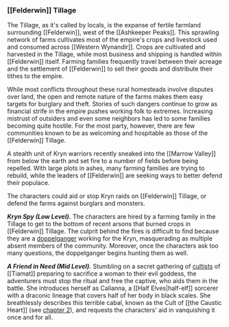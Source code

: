 ### [[Felderwin]] Tillage

The Tillage, as it's called by locals, is the expanse of fertile farmland surrounding [[Felderwin]], west of the [[Ashkeeper Peaks]]. This sprawling network of farms cultivates most of the empire's crops and livestock used and consumed across [[Western Wynandir]]. Crops are cultivated and harvested in the Tillage, while most business and shipping is handled within [[Felderwin]] itself. Farming families frequently travel between their acreage and the settlement of [[Felderwin]] to sell their goods and distribute their tithes to the empire.

While most conflicts throughout these rural homesteads involve disputes over land, the open and remote nature of the farms makes them easy targets for burglary and theft. Stories of such dangers continue to grow as financial strife in the empire pushes working folk to extremes. Increasing mistrust of outsiders and even some neighbors has led to some families becoming quite hostile. For the most party, however, there are few communities known to be as welcoming and hospitable as those of the [[Felderwin]] Tillage.

A stealth unit of Kryn warriors recently sneaked into the [[Marrow Valley]] from below the earth and set fire to a number of fields before being repelled. With large plots in ashes, many farming families are trying to rebuild, while the leaders of [[Felderwin]] are seeking ways to better defend their populace.

The characters could aid or stop Kryn raids on [[Felderwin]] Tillage, or defend the farms against burglars and monsters.

_**Kryn Spy (Low Level).**_ The characters are hired by a farming family in the Tillage to get to the bottom of recent arsons that burned crops in [[Felderwin]] Tillage. The culprit behind the fires is difficult to find because they are a [doppelganger](https://www.dndbeyond.com/monsters/doppelganger) working for the Kryn, masquerading as multiple absent members of the community. Moreover, once the characters ask too many questions, the doppelganger begins hunting them as well.

_**A Friend in Need (Mid Level).**_ Stumbling on a secret gathering of [cultists](https://www.dndbeyond.com/monsters/cultist) of [[Tiamat]] preparing to sacrifice a woman to their evil goddess, the adventurers must stop the ritual and free the captive, who aids them in the battle. She introduces herself as Calianna, a [[Half Elves|half-elf]] sorcerer with a draconic lineage that covers half of her body in black scales. She breathlessly describes this terrible cabal, known as the Cult of [[the Caustic Heart]] (see [chapter 2](https://www.dndbeyond.com/sources/egtw/factions-and-societies#sidebarCultsDubiousWorshipFromTheShadows "chapter 2")), and requests the characters' aid in vanquishing it once and for all.